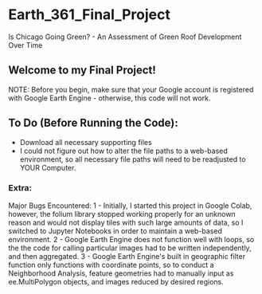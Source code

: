 # Earth_361_Final_Project
Is Chicago Going Green? - An Assessment of Green Roof Development Over Time

## Welcome to my Final Project! 

NOTE: Before you begin, make sure that your Google account is registered with Google Earth Engine - otherwise, this code will not work. 


## To Do (Before Running the Code):
- Download all necessary supporting files
- I could not figure out how to alter the file paths to a web-based environment, so all necessary file paths will need to be readjusted to YOUR Computer.

### Extra: 
Major Bugs Encountered:
1 - Initially, I started this project in Google Colab, however, the folium library stopped working properly for an unknown reason and would not display tiles with such large amounts of data, so I switched to Jupyter Notebooks in order to maintain a web-based environment.
2 - Google Earth Engine does not function well with loops, so the the code for calling particular images had to be written independently, and then aggregated.
3 - Google Earth Engine's built in geographic filter function only functions with coordinate points, so to conduct a Neighborhood Analysis, feature geometries had to manually input as ee.MultiPolygon objects, and images reduced by desired regions.

